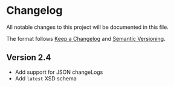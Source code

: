 # Changelog

All notable changes to this project will be documented in this file.

The format follows [Keep a Changelog](https://keepachangelog.com/en/1.0.0/)
and [Semantic Versioning](https://semver.org/).

## Version 2.4

- Add support for JSON changeLogs
- Add `latest` XSD schema
